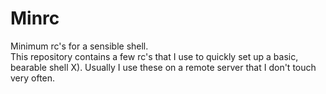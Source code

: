 # Minrc
Minimum rc's for a sensible shell.  
This repository contains a few rc's that I use to quickly set up a basic, bearable shell X). Usually I use these on a remote server that I don't touch very often.

